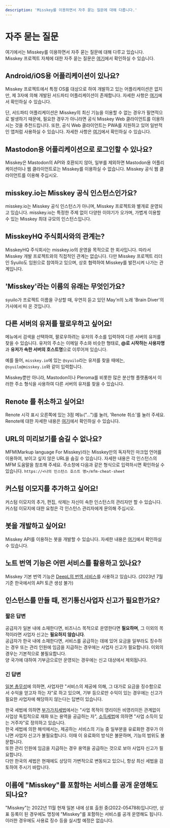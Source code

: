```yaml
---
description: 'Misskey를 이용하면서 자주 묻는 질문에 대해 다룹니다.'
---
```


# 자주 묻는 질문
여기에서는 Misskey를 이용하면서 자주 묻는 질문에 대해 다루고 있습니다.  
Misskey 프로젝트 자체에 대한 자주 묻는 질문은 [여기](./misskey.md)에서 확인하실 수 있습니다.

## Android/iOS용 어플리케이션이 있나요?
Misskey 프로젝트에서 특정 OS를 대상으로 하여 개발하고 있는 어플리케이션은 없지만, 제 3자에 의해 개발된 서드파티 어플리케이션이 존재합니다. 자세한 사항은 [여기](./apps.md)에서 확인하실 수 있습니다.

단, 서드파티 어플리케이션은 Misskey의 최신 기능을 이용할 수 없는 경우가 필연적으로 발생하기 때문에, 필요한 경우가 아니라면 공식 Misskey Web 클라이언트를 이용하시는 것을 추천드립니다. 또한, 공식 Web 클라이언트는 PWA를 지원하고 있어 일반적인 앱처럼 사용하실 수 있습니다. 자세한 사항은 [여기](./features/pwa.md)에서 확인하실 수 있습니다.

## Mastodon용 어플리케이션으로 로그인할 수 있나요?
Misskey은 Mastodon의 API와 호환되지 않아, 일부를 제외하면 Mastodon용 어플리케이션이나 웹 클라이언트로는 Misskey를 이용하실 수 없습니다.
Misskey 공식 웹 클라이언트를 이용해 주십시오.

## misskey.io는 Misskey 공식 인스턴스인가요?
misskey.io는 Misskey 공식 인스턴스가 아니며, Misskey 프로젝트와 별개로 운영되고 있습니다. misskey.io는 특정한 주제 없이 다양한 이야기가 오가며, 가볍게 이용할 수 있는 Misskey 최대 규모의 인스턴스입니다.

## MisskeyHQ 주식회사와의 관계는?
MisskeyHQ 주식회사는 misskey.io의 운영을 목적으로 한 회사입니다. 따라서 Misskey 개발 프로젝트와의 직접적인 관계는 없습니다.
다만 Misskey 프로젝트 리더인 Syuilo도 임원으로 참여하고 있으며, 상호 협력하여 Misskey를 발전시켜 나가는 관계입니다.

## 'Misskey'라는 이름의 유래는 무엇인가요?
syuilo가 프로젝트 이름을 구상할 때, 우연히 듣고 있던 May'n의 노래 'Brain Diver'의 가사에서 따 온 것입니다.

## 다른 서버의 유저를 팔로우하고 싶어요!
메뉴에서 검색을 선택하여, 팔로우하려는 유저의 주소를 입력하여 다른 서버의 유저를 찾을 수 있습니다. 유저의 주소는 이메일 주소와 비슷한 형태로, **@로 시작하는 사용자명**과 **유저가 속한 서버의 호스트명**으로 이루어져 있습니다.

예를 들어, `misskey.io`에 있는 `@syuilo`라는 유저를 찾을 때에는, `@syuilo@misskey.io`와 같이 입력합니다.

Misskey뿐만 아니라, Mastodon이나 Pleroma를 비롯한 많은 분산형 플랫폼에서 이러한 주소 형식을 사용하여 다른 서버의 유저를 찾을 수 있습니다.

## Renote 를 취소하고 싶어요!
Renote 시각 표시 오른쪽에 있는 3점 메뉴("...")를 눌러, 'Renote 취소'를 눌러 주세요.  
Renote에 대한 자세한 내용은 [여기](./features/note.md)에서 확인하실 수 있습니다.

## URL의 미리보기를 숨길 수 없나요?
MFM(Markup language For Misskey)라는 Misskey만의 독자적인 마크업 언어를 이용하여, 보이고 싶지 않은 URL을 숨길 수 있습니다. 자세한 내용은 각 인스턴스의 MFM 도움말을 참조해 주세요. 주소창에 다음과 같은 형식으로 입력하시면 확인하실 수 있습니다. `https://<나의 인스턴스 호스트 명>/mfm-cheat-sheet`

## 커스텀 이모지를 추가하고 싶어요!
커스텀 이모지의 추가, 편집, 삭제는 자신이 속한 인스턴스의 관리자만 할 수 있습니다. 커스텀 이모지에 대한 요청은 각 인스턴스 관리자에게 문의해 주십시오.

## 봇을 개발하고 싶어요!
Misskey API를 이용하는 봇을 개발할 수 있습니다. 자세한 내용은 [여기](./advanced/develop-bot.md)에서 확인하실 수 있습니다.

## 노트 번역 기능은 어떤 서비스를 활용하고 있나요?
Misskey 기본 번역 기능은 [DeepL의 번역 서비스](https://www.deepl.com/)를 사용하고 있습니다.
(2023년 7월 기준 한국에서의 API 토큰 생성 불가)

## 인스턴스를 만들 때, 전기통신사업자 신고가 필요한가요?
### 짧은 답변
공급자가 일본 내에 소재한다면, 비즈니스 목적으로 운영한다면 **필요하며**, 그 이외의 목적이라면 사업자 신고는 **필요하지 않습니다**.  
공급자가 한국 내에 소재한다면, 서비스를 공급하는 데에 있어 요금을 일부라도 징수하는 경우 또는 관리 인원에 임금을 지급하는 경우에는 사업자 신고가 필요합니다. 이외의 경우는 기본적으로 불필요합니다.  
양 국가에 대하여 기부금으로만 운영되는 경우에는 신고 대상에서 제외됩니다.
### 긴 답변
[일본 총무성](https://www.soumo.go.jp/main_content/000477428.pdf)에 의하면, 사업자란 "서비스의 제공에 의해, 그 대가로 요금을 징수함으로서 수익을 얻고자 하는 자"로 하고 있으며,
기부 등으로만 수익이 있는 경우에는 신고가 필요한 사업자에 해당하지 않는다는 답변이 있습니다.

한국 세법에 의하면 [부가가치세법](https://www.law.go.kr/법령/부가가치세법/(20230101,19194,20221231)/제2조)에서는 "사업 목적이 영리이든 비영리이든 관계없이 사업상 독립적으로 재화 또는 용역을 공급하는 자",
[소득세법](https://www.law.go.kr/법령/소득세법/(20230101,19196,20221231)/제1조의2)에 의하면 "사업 소득이 있는 거주자"로 정의하고 있습니다.  
한국 세법에 의한 해석에서는, 제공하는 서비스의 기능 중 일부분을 유료화한 경우가 아니면 사업자 신고가 불필요합니다. 이때 이 유료화의 방식은 불문하며, 기능의 범위도 불문합니다.  
또한 관리 인원에 임금을 지급하는 경우 용역을 공급하는 것으로 보아 사업자 신고가 필요합니다.  
다만 한국의 세법은 현재에도 상당히 가변적으로 변동되고 있으니, 항상 최신 세법을 검토하여 주시기 바랍니다.

## 이름에 "Misskey"를 포함하는 서비스를 공개 운영해도 되나요?
"Misskey"는 2022년 11월 현재 일본 내에 상표 출원 중(2022-054788)입니다만, 상표 등록이 된 경우에도 명칭에 "Misskey"를 포함하는 서비스를 공개 운영해도 됩니다.  
이러한 경우에도 사용료 징수 등을 실시할 예정은 없습니다.

